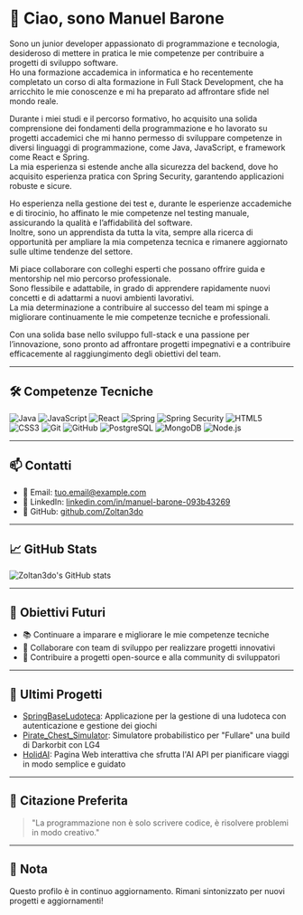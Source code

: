 # 👋 Ciao, sono Manuel Barone

Sono un junior developer appassionato di programmazione e tecnologia, desideroso di mettere in pratica le mie competenze per contribuire a progetti di sviluppo software.  
Ho una formazione accademica in informatica e ho recentemente completato un corso di alta formazione in Full Stack Development, che ha arricchito le mie conoscenze e mi ha preparato ad affrontare sfide nel mondo reale.

Durante i miei studi e il percorso formativo, ho acquisito una solida comprensione dei fondamenti della programmazione e ho lavorato su progetti accademici che mi hanno permesso di sviluppare competenze in diversi linguaggi di programmazione, come Java, JavaScript, e framework come React e Spring.  
La mia esperienza si estende anche alla sicurezza del backend, dove ho acquisito esperienza pratica con Spring Security, garantendo applicazioni robuste e sicure.

Ho esperienza nella gestione dei test e, durante le esperienze accademiche e di tirocinio, ho affinato le mie competenze nel testing manuale, assicurando la qualità e l’affidabilità del software.  
Inoltre, sono un apprendista da tutta la vita, sempre alla ricerca di opportunità per ampliare la mia competenza tecnica e rimanere aggiornato sulle ultime tendenze del settore.

Mi piace collaborare con colleghi esperti che possano offrire guida e mentorship nel mio percorso professionale.  
Sono flessibile e adattabile, in grado di apprendere rapidamente nuovi concetti e di adattarmi a nuovi ambienti lavorativi.  
La mia determinazione a contribuire al successo del team mi spinge a migliorare continuamente le mie competenze tecniche e professionali.

Con una solida base nello sviluppo full-stack e una passione per l’innovazione, sono pronto ad affrontare progetti impegnativi e a contribuire efficacemente al raggiungimento degli obiettivi del team.

---

## 🛠️ Competenze Tecniche

![Java](https://img.shields.io/badge/Java-ED8B00?style=for-the-badge&logo=java&logoColor=white)
![JavaScript](https://img.shields.io/badge/JavaScript-F7DF1E?style=for-the-badge&logo=javascript&logoColor=black)
![React](https://img.shields.io/badge/React-61DAFB?style=for-the-badge&logo=react&logoColor=black)
![Spring](https://img.shields.io/badge/Spring-6DB33F?style=for-the-badge&logo=spring&logoColor=white)
![Spring Security](https://img.shields.io/badge/Spring%20Security-6DB33F?style=for-the-badge&logo=springsecurity&logoColor=white)
![HTML5](https://img.shields.io/badge/HTML5-E34F26?style=for-the-badge&logo=html5&logoColor=white)
![CSS3](https://img.shields.io/badge/CSS3-1572B6?style=for-the-badge&logo=css3&logoColor=white)
![Git](https://img.shields.io/badge/Git-F05032?style=for-the-badge&logo=git&logoColor=white)
![GitHub](https://img.shields.io/badge/GitHub-181717?style=for-the-badge&logo=github&logoColor=white)
![PostgreSQL](https://img.shields.io/badge/PostgreSQL-4169E1?style=for-the-badge&logo=postgresql&logoColor=white)
![MongoDB](https://img.shields.io/badge/MongoDB-47A248?style=for-the-badge&logo=mongodb&logoColor=white)
![Node.js](https://img.shields.io/badge/Node.js-339933?style=for-the-badge&logo=nodedotjs&logoColor=white)

---

## 📫 Contatti

- 📧 Email: [tuo.email@example.com](mailto:baronemanuel05@gmail.com)
- 💼 LinkedIn: [linkedin.com/in/manuel-barone-093b43269](https://www.linkedin.com/in/manuel-barone-093b43269/)
- 🐙 GitHub: [github.com/Zoltan3do](https://github.com/Zoltan3do)

---

## 📈 GitHub Stats

![Zoltan3do's GitHub stats](https://github-readme-stats.vercel.app/api?username=Zoltan3do&show_icons=true&theme=radical)

---

## 🧠 Obiettivi Futuri

- 📚 Continuare a imparare e migliorare le mie competenze tecniche
- 🤝 Collaborare con team di sviluppo per realizzare progetti innovativi
- 🚀 Contribuire a progetti open-source e alla community di sviluppatori

---

## 📝 Ultimi Progetti

- [SpringBaseLudoteca](https://github.com/Zoltan3do/SpringBaseLudoteca): Applicazione per la gestione di una ludoteca con autenticazione e gestione dei giochi
- [Pirate_Chest_Simulator](https://github.com/Zoltan3do/Pirate_Chest_Simulator): Simulatore probabilistico per "Fullare" una build di Darkorbit con LG4
- [HolidAI](https://github.com/Zoltan3do/HolidAI): Pagina Web interattiva che sfrutta l'AI API per pianificare viaggi in modo semplice e guidato

---

## 💬 Citazione Preferita

> "La programmazione non è solo scrivere codice, è risolvere problemi in modo creativo."

---

## 📌 Nota

Questo profilo è in continuo aggiornamento. Rimani sintonizzato per nuovi progetti e aggiornamenti!
